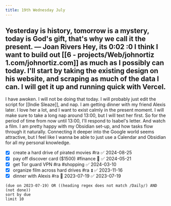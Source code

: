 ```yaml
---
title: 19th Wednesday July
---
```

Yesterday is history, tomorrow is a mystery, today is God's gift, that's why we call it the present.
— Joan Rivers
Hey, its 0:02 :0
I think I want to build out [[6 - projects/Web/johnortiz 1.com/johnortiz.com]] as much as I possibly can today. I'll start by taking the existing design on his website, and scraping as much of the data I can. 
I will get it up and running quick with Vercel.
--
I have awoken. I will not be doing that today. I will probably just edit the script for [[Indie Sleaze]], and nap. I am getting dinner with my friend Alexis later. I love her a lot, and I want to exist calmly in the present moment. I will make sure to take a long nap around 13:00, but I will text her first.
So for the period of time from now until 13:00, I'll respond to Isabel's letter. And watch a film. I am pretty happy with my Obsidian set-up, and how tasks flow through it naturally. 
Connecting it deeper into the Google world seems attractive, but I feel like I wanna be able to just use a Calendar and Obsidian for all my personal knowledge.
- [x] create a hard drive of pirated movies #ra ✅ 2024-08-25
- [x] pay off discover card ($1500) #finance 🔺 ✅ 2024-05-21
- [x] get Tor guard VPN #ra #shopping ✅ 2024-03-10
- [x] organize film across hard drives #ra ⏫ ✅ 2023-11-16
- [x] dinner with Alexis #ra 📅 2023-07-19 ✅ 2023-07-19
```tasks
(due on 2023-07-19) OR ((heading regex does not match /Daily/) AND (not done))
sort by due
limit 10
```